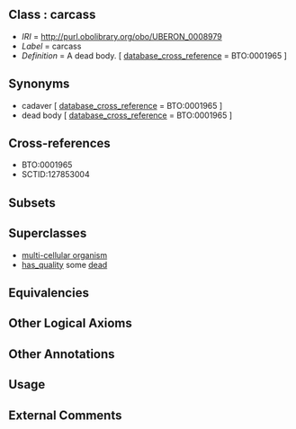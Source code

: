 
## Class : carcass

 * *IRI* = http://purl.obolibrary.org/obo/UBERON_0008979
 * *Label* = carcass
 * *Definition* = A dead body. [ [database_cross_reference](../../ef/oboInOwl#hasDbXref.md) = BTO:0001965 ]

## Synonyms

 * cadaver [ [database_cross_reference](../../ef/oboInOwl#hasDbXref.md) = BTO:0001965 ]
 * dead body [ [database_cross_reference](../../ef/oboInOwl#hasDbXref.md) = BTO:0001965 ]

## Cross-references

 * BTO:0001965
 * SCTID:127853004

## Subsets


## Superclasses

 * [multi-cellular organism](../../UBERON/68/UBERON_0000468.md)
 * [has_quality](../../SIO/08/SIO_000008.md) some [dead](../../PATO/22/PATO_0001422.md)

## Equivalencies


## Other Logical Axioms


## Other Annotations


## Usage


## External Comments

